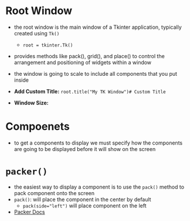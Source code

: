 # Root Window
- the root window is the main window of a Tkinter application, typically created using `Tk()`
    - `root = tkinter.Tk()`
- provides methods like pack(), grid(), and place() to control the arrangement and positioning of widgets within a window
- the window is going to scale to include all components that you put inside

- **Add Custom Title:** `root.title("My TK Window")# Custom Title`
- **Window Size:**


# Compoenets
- to get a components to display we must specify how the components are going to be displayed before it will show on the screen

# `packer()`
- the easiest way to display a component is to use the `pack()` method to pack component onto the screen
- `pack()`: will place the component in the center by default
    - `pack(side="left")` will place component on the left
- [Packer Docs](https://docs.python.org/3/library/tkinter.html#the-packer)